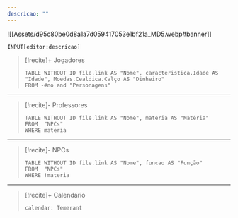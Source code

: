 ```yaml
---
descricao: ""
---
```

![[Assets/d95c80be0d8a1a7d059417053e1bf21a_MD5.webp#banner]]

```meta-bind
INPUT[editor:descricao]
```

> [!recite]+ Jogadores
> ```dataview
> TABLE WITHOUT ID file.link AS "Nome", caracteristica.Idade AS "Idade", Moedas.Cealdica.Calço AS "Dinheiro"
> FROM -#no and "Personagens"
>```
---
> [!recite]- Professores
> ```dataview
> TABLE WITHOUT ID file.link AS "Nome", materia AS "Matéria"
> FROM  "NPCs"
> WHERE materia
> ``` 
---
> [!recite]- NPCs
> ```dataview
> TABLE WITHOUT ID file.link AS "Nome", funcao AS "Função"
> FROM  "NPCs"
> WHERE !materia
> ``` 
---
> [!recite]+ Calendário 
> ```calendarium
> calendar: Temerant
>```
